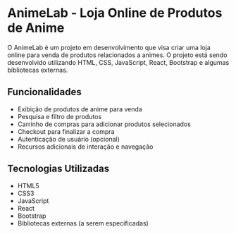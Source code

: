# AnimeLab - Loja Online de Produtos de Anime

O AnimeLab é um projeto em desenvolvimento que visa criar uma loja online para venda de produtos relacionados a animes. O projeto está sendo desenvolvido utilizando HTML, CSS, JavaScript, React, Bootstrap e algumas bibliotecas externas.

## Funcionalidades

- Exibição de produtos de anime para venda
- Pesquisa e filtro de produtos
- Carrinho de compras para adicionar produtos selecionados
- Checkout para finalizar a compra
- Autenticação de usuário (opcional)
- Recursos adicionais de interação e navegação

## Tecnologias Utilizadas

- HTML5
- CSS3
- JavaScript
- React
- Bootstrap
- Bibliotecas externas (a serem especificadas)
